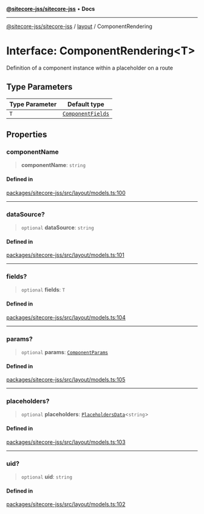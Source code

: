 [**@sitecore-jss/sitecore-jss**](../../README.md) • **Docs**

***

[@sitecore-jss/sitecore-jss](../../README.md) / [layout](../README.md) / ComponentRendering

# Interface: ComponentRendering\<T\>

Definition of a component instance within a placeholder on a route

## Type Parameters

| Type Parameter | Default type |
| ------ | ------ |
| `T` | [`ComponentFields`](ComponentFields.md) |

## Properties

### componentName

> **componentName**: `string`

#### Defined in

[packages/sitecore-jss/src/layout/models.ts:100](https://github.com/Sitecore/jss/blob/b4728bd62f468f88cc20c503d593996b480fad47/packages/sitecore-jss/src/layout/models.ts#L100)

***

### dataSource?

> `optional` **dataSource**: `string`

#### Defined in

[packages/sitecore-jss/src/layout/models.ts:101](https://github.com/Sitecore/jss/blob/b4728bd62f468f88cc20c503d593996b480fad47/packages/sitecore-jss/src/layout/models.ts#L101)

***

### fields?

> `optional` **fields**: `T`

#### Defined in

[packages/sitecore-jss/src/layout/models.ts:104](https://github.com/Sitecore/jss/blob/b4728bd62f468f88cc20c503d593996b480fad47/packages/sitecore-jss/src/layout/models.ts#L104)

***

### params?

> `optional` **params**: [`ComponentParams`](ComponentParams.md)

#### Defined in

[packages/sitecore-jss/src/layout/models.ts:105](https://github.com/Sitecore/jss/blob/b4728bd62f468f88cc20c503d593996b480fad47/packages/sitecore-jss/src/layout/models.ts#L105)

***

### placeholders?

> `optional` **placeholders**: [`PlaceholdersData`](../type-aliases/PlaceholdersData.md)\<`string`\>

#### Defined in

[packages/sitecore-jss/src/layout/models.ts:103](https://github.com/Sitecore/jss/blob/b4728bd62f468f88cc20c503d593996b480fad47/packages/sitecore-jss/src/layout/models.ts#L103)

***

### uid?

> `optional` **uid**: `string`

#### Defined in

[packages/sitecore-jss/src/layout/models.ts:102](https://github.com/Sitecore/jss/blob/b4728bd62f468f88cc20c503d593996b480fad47/packages/sitecore-jss/src/layout/models.ts#L102)
